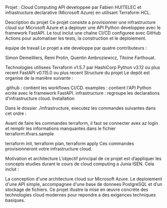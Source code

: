 
Projet : Cloud Computing
API developpee par Fabien HUITELEC et infrastructure declarative (Microsoft Azure) en utilisant Terraform HCL.

Description du projet
Ce projet consiste a provisionner une infrastructure cloud sur Microsoft Azure et a deployer une API Python developpee avec le framework FastAPI. Le tout inclut une chaîne CI/CD configuree avec GitHub Actions pour automatiser les tests, la construction et le deploiement.

équipe de travail
Le projet a ete developpe par quatre contributeurs :

Simon Demeilliers,
Remi Protin,
Quentin Ambroziewicz,
Titoine Farthouat.

Technologies utilisees
Terraform v1.5.7 par HashiCorp
Python v3.12 ou plus recent
FastAPI v0.115.0 ou plus recent
Structure du projet
Le depôt est organise de la manière suivante :

.github : contient les workflows CI/CD.
examples : contient l'API Python ecrite avec le framework FastAPI.
infrastructure : regroupe les declarations d'infrastructure cloud.
Installation

Dans le dossier ./infrastructure, executez les commandes suivantes dans cet ordre :

Avant de faire les commandes terraform, il faut se connecter avex az login et remplir les informations manquantes dans le fichier terraform.tfvars.sample

terraform init,
terraform plan,
terraform apply
Ces commandes provisionneront votre infrastructure cloud.

Motivation et architecture
L’objectif principal de ce projet est d’appliquer les concepts etudies durant le cours de cloud computing a Junia ISEN. Cela inclut :

La conception d'une architecture cloud sur Microsoft Azure.
Le deploiement d'une API simple, accompagnee d'une base de donnees PostgreSQL et d’un stockage de fichiers.
Ce projet illustre la mise en œuvre concrète des technologies cloud modernes pour repondre a des exigences techniques basiques.


